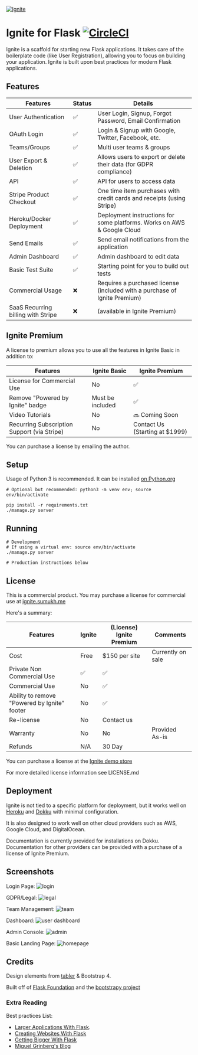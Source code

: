 [![Ignite](https://github.com/Sumukh/Ignite/raw/master/appname/static/public/ignite/ignite-logo%402x.png)](https://github.com/sumukh/ignite)

# Ignite for Flask [![CircleCI](https://circleci.com/gh/Sumukh/Ignite.svg?style=svg&circle-token=21024628f8356bc070f27aede670fc676a8e4446)](https://circleci.com/gh/Sumukh/Ignite)

Ignite is a scaffold for starting new Flask applications. It takes care of the boilerplate code (like User Registration), allowing you to focus on building your application. Ignite is built upon best practices for modern Flask applications.

## Features
| Features  |   Status | Details
| ------------- | ------------- | -------- |
| User Authentication  | ✅  | User Login, Signup, Forgot Password, Email Confirmation|
| OAuth Login  | ✅ | Login & Signup with Google, Twitter, Facebook, etc.
| Teams/Groups | ✅  | Multi user teams & groups
| User Export & Deletion  | ✅ | Allows users to export or delete their data  (for GDPR compliance)
| API  | ✅  | API for users to access data
| Stripe Product Checkout  | ✅  | One time item purchases with credit cards and receipts (using Stripe)
| Heroku/Docker Deployment  | ✅  | Deployment instructions for some platforms. Works on AWS & Google Cloud
| Send Emails | ✅  | Send email notifications from the application
| Admin Dashboard | ✅  | Admin dashboard to edit data
| Basic Test Suite | ✅  | Starting point for you to build out tests
| Commercial Usage  | ❌  | Requires a purchased license (included with a purchase of Ignite Premium)
| SaaS Recurring billing with Stripe | ❌ | (available in Ignite Premium)


## Ignite Premium

A license to premium allows you to use all the features in Ignite Basic in addition to:

| Features | Ignite Basic | Ignite Premium |
| ------------- | ------------- | ---------- |
| License for Commercial Use  | No  |  ✅  |
| Remove "Powered by Ignite" badge  | Must be included  |  ✅  |
| Video Tutorials  | No |  🔜 Coming Soon  |
| Recurring Subscription Support (via Stripe)  | No  | Contact Us (Starting at $1999) |

You can purchase a license by emailing the author.

## Setup
Usage of Python 3 is recommended. It can be installed [on Python.org](https://www.python.org/downloads/)
```
# Optional but recommended: python3 -m venv env; source env/bin/activate

pip install -r requirements.txt
./manage.py server
```

## Running

```
# Development
# If using a virtual env: source env/bin/activate
./manage.py server

# Production instructions below
```

## License

This is a commercial product. You may purchase a license for commercial use at [ignite.sumukh.me](ignite.sumukh.me)

Here's a summary:


| Features | Ignite | (License) Ignite Premium | Comments |
| ------------- | ------------- | ---------- | ------- |
| Cost | Free | $150 per site | Currently on sale  |
| Private Non Commercial Use | ✅ | ✅ |
| Commercial Use  | No  |  ✅  |
| Ability to remove "Powered by Ignite" footer | No  |  ✅  |
| Re-license | No  |  Contact us |
| Warranty  | No  |  No | Provided As-is
| Refunds  | N/A  |  30 Day |

You can purchase a license at the [Ignite demo store](https://ignite.server.sumukh.me/store)


For more detailed license information see LICENSE.md

## Deployment

Ignite is not tied to a specific platform for deployment, but it works well on [Heroku](http://heroku.com) and [Dokku](http://dokku.viewdocs.io/dokku/) with minimal configuration.

It is also designed to work well on other cloud providers such as AWS, Google Cloud, and DigitalOcean.

Documentation is currently provided for installations on Dokku. Documentation for other providers can be provided with a purchase of a license of Ignite Premium.

## Screenshots


Login Page:
![login](documentation/screenshots/login.png)

GDPR/Legal:
![legal](documentation/screenshots/gdpr.png)

Team Management:
![team](documentation/screenshots/team.png)

Dashboard:
![user dashboard](documentation/screenshots/dashboard.png)

Admin Console:
![admin](https://user-images.githubusercontent.com/882381/33539038-326c31cc-d879-11e7-981a-1834f15cf718.png)

Basic Landing Page:
![homepage](https://user-images.githubusercontent.com/882381/33538945-ca50c3f0-d878-11e7-9b6e-8aba804dd227.png)


## Credits

Design elements from [tabler](https://github.com/tabler/tabler) & Bootstrap 4.


Built off of [Flask Foundation](https://jackstouffer.github.io/Flask-Foundation/) and the [bootstrapy project](https://github.com/kirang89/bootstrapy)


### Extra Reading

Best practices List:
* [Larger Applications With Flask](http://flask.pocoo.org/docs/patterns/packages/).
* [Creating Websites With Flask](http://maximebf.com/blog/2012/10/building-websites-in-python-with-flask/)
* [Getting Bigger With Flask](http://maximebf.com/blog/2012/11/getting-bigger-with-flask/)
* [Miguel Grinberg's Blog](https://blog.miguelgrinberg.com/category/Python)
